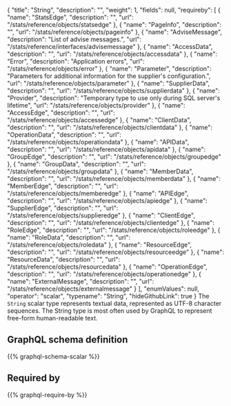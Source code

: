 {
  "title": "String",
  "description": "",
  "weight": 1,
  "fields": null,
  "requireby": [
    {
      "name": "StatsEdge",
      "description": "",
      "url": "/stats/reference/objects/statsedge"
    },
    {
      "name": "PageInfo",
      "description": "",
      "url": "/stats/reference/objects/pageinfo"
    },
    {
      "name": "AdviseMessage",
      "description": "List of advise messages.",
      "url": "/stats/reference/interfaces/advisemessage"
    },
    {
      "name": "AccessData",
      "description": "",
      "url": "/stats/reference/objects/accessdata"
    },
    {
      "name": "Error",
      "description": "Application errors",
      "url": "/stats/reference/objects/error"
    },
    {
      "name": "Parameter",
      "description": "Parameters for additional information for the supplier's configuration.",
      "url": "/stats/reference/objects/parameter"
    },
    {
      "name": "SupplierData",
      "description": "",
      "url": "/stats/reference/objects/supplierdata"
    },
    {
      "name": "Provider",
      "description": "Temporary type to use only during SQL server's lifetime",
      "url": "/stats/reference/objects/provider"
    },
    {
      "name": "AccessEdge",
      "description": "",
      "url": "/stats/reference/objects/accessedge"
    },
    {
      "name": "ClientData",
      "description": "",
      "url": "/stats/reference/objects/clientdata"
    },
    {
      "name": "OperationData",
      "description": "",
      "url": "/stats/reference/objects/operationdata"
    },
    {
      "name": "APIData",
      "description": "",
      "url": "/stats/reference/objects/apidata"
    },
    {
      "name": "GroupEdge",
      "description": "",
      "url": "/stats/reference/objects/groupedge"
    },
    {
      "name": "GroupData",
      "description": "",
      "url": "/stats/reference/objects/groupdata"
    },
    {
      "name": "MemberData",
      "description": "",
      "url": "/stats/reference/objects/memberdata"
    },
    {
      "name": "MemberEdge",
      "description": "",
      "url": "/stats/reference/objects/memberedge"
    },
    {
      "name": "APIEdge",
      "description": "",
      "url": "/stats/reference/objects/apiedge"
    },
    {
      "name": "SupplierEdge",
      "description": "",
      "url": "/stats/reference/objects/supplieredge"
    },
    {
      "name": "ClientEdge",
      "description": "",
      "url": "/stats/reference/objects/clientedge"
    },
    {
      "name": "RoleEdge",
      "description": "",
      "url": "/stats/reference/objects/roleedge"
    },
    {
      "name": "RoleData",
      "description": "",
      "url": "/stats/reference/objects/roledata"
    },
    {
      "name": "ResourceEdge",
      "description": "",
      "url": "/stats/reference/objects/resourceedge"
    },
    {
      "name": "ResourceData",
      "description": "",
      "url": "/stats/reference/objects/resourcedata"
    },
    {
      "name": "OperationEdge",
      "description": "",
      "url": "/stats/reference/objects/operationedge"
    },
    {
      "name": "ExternalMessage",
      "description": "",
      "url": "/stats/reference/objects/externalmessage"
    }
  ],
  "enumValues": null,
  "operator": "scalar",
  "typename": "String",
  "hideGithubLink": true
}
The `String` scalar type represents textual data, represented as UTF-8 character sequences. The String type is most often used by GraphQL to represent free-form human-readable text.
## GraphQL schema definition

{{% graphql-schema-scalar %}}

## Required by

{{% graphql-require-by %}}
